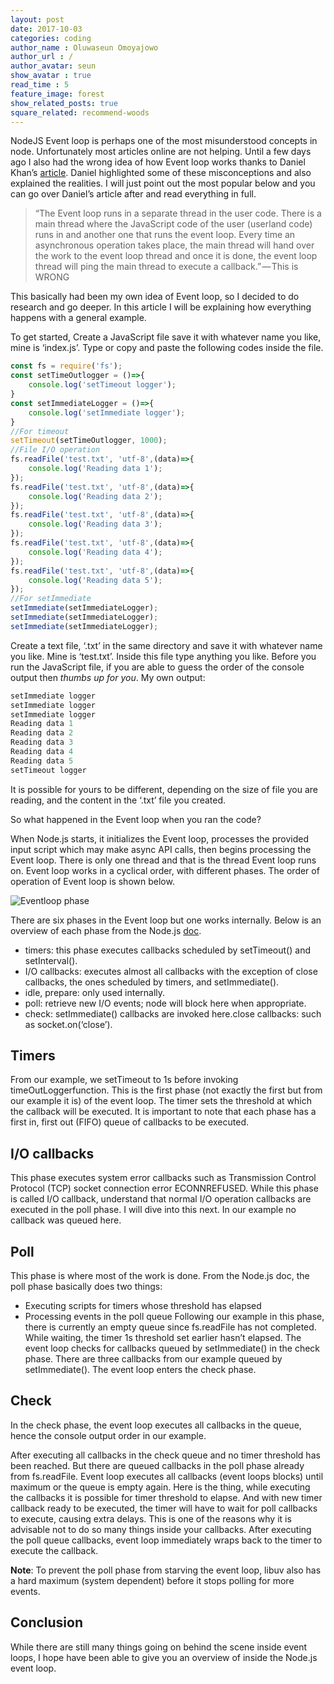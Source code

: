 ```yaml
---
layout: post
date: 2017-10-03
categories: coding
author_name : Oluwaseun Omoyajowo
author_url : /
author_avatar: seun
show_avatar : true
read_time : 5
feature_image: forest
show_related_posts: true
square_related: recommend-woods
---
```


NodeJS Event loop is perhaps one of the most misunderstood concepts in node. Unfortunately most articles online are not helping. Until a few days ago I also had the wrong idea of how Event loop works thanks to Daniel Khan’s [article](https://medium.com/the-node-js-collection/what-you-should-know-to-really-understand-the-node-js-event-loop-and-its-metrics-c4907b19da4c). Daniel highlighted some of these misconceptions and also explained the realities. I will just point out the most popular below and you can go over Daniel’s article after and read everything in full.

>“The Event loop runs in a separate thread in the user code. There is a main thread where the JavaScript code of the user (userland code) runs in and another one that runs the event loop. Every time an asynchronous operation takes place, the main thread will hand over the work to the event loop thread and once it is done, the event loop thread will ping the main thread to execute a callback.” — This is WRONG

This basically had been my own idea of Event loop, so I decided to do research and go deeper. In this article I will be explaining how everything happens with a general example.

To get started, Create a JavaScript file save it with whatever name you like, mine is ‘index.js’. Type or copy and paste the following codes inside the file.

```js
const fs = require('fs');
const setTimeOutlogger = ()=>{
    console.log('setTimeout logger');
}
const setImmediateLogger = ()=>{
    console.log('setImmediate logger');
}
//For timeout 
setTimeout(setTimeOutlogger, 1000);
//File I/O operation
fs.readFile('test.txt', 'utf-8',(data)=>{
    console.log('Reading data 1');
});
fs.readFile('test.txt', 'utf-8',(data)=>{
    console.log('Reading data 2');
});
fs.readFile('test.txt', 'utf-8',(data)=>{
    console.log('Reading data 3');
});
fs.readFile('test.txt', 'utf-8',(data)=>{
    console.log('Reading data 4');
});
fs.readFile('test.txt', 'utf-8',(data)=>{
    console.log('Reading data 5');
});
//For setImmediate
setImmediate(setImmediateLogger);
setImmediate(setImmediateLogger);
setImmediate(setImmediateLogger);
```

Create a text file, ‘.txt’ in the same directory and save it with whatever name you like. Mine is ‘test.txt’. Inside this file type anything you like.
Before you run the JavaScript file, if you are able to guess the order of the console output then *thumbs up for you*. My own output:

```js
setImmediate logger
setImmediate logger
setImmediate logger
Reading data 1
Reading data 2
Reading data 3
Reading data 4
Reading data 5
setTimeout logger
```
It is possible for yours to be different, depending on the size of file you are reading, and the content in the ‘.txt’ file you created.

So what happened in the Event loop when you ran the code?

When Node.js starts, it initializes the Event loop, processes the provided input script which may make async API calls, then begins processing the Event loop. There is only one thread and that is the thread Event loop runs on. Event loop works in a cyclical order, with different phases. 
The order of operation of Event loop is shown below.

![Eventloop phase]({{site.url}}/{{site.baseurl}}img/post-assets/event-loop.png)

There are six phases in the Event loop but one works internally. Below is an overview of each phase from the Node.js [doc](https://nodejs.org/en/docs/guides/event-loop-timers-and-nexttick/).

* timers: this phase executes callbacks scheduled by setTimeout() and setInterval().
* I/O callbacks: executes almost all callbacks with the exception of close callbacks, the ones scheduled by timers, and setImmediate().
* idle, prepare: only used internally.
* poll: retrieve new I/O events; node will block here when appropriate.
* check: setImmediate() callbacks are invoked here.close callbacks: such as socket.on(‘close’).

## Timers
From our example, we setTimeout to 1s before invoking timeOutLoggerfunction. This is the first phase (not exactly the first but from our example it is) of the event loop. The timer sets the threshold at which the callback will be executed.
It is important to note that each phase has a first in, first out (FIFO) queue of callbacks to be executed.

## I/O callbacks
This phase executes system error callbacks such as Transmission Control Protocol (TCP) socket connection error ECONNREFUSED. While this phase is called I/O callback, understand that normal I/O operation callbacks are executed in the poll phase. I will dive into this next. In our example no callback was queued here.

## Poll
This phase is where most of the work is done. From the Node.js doc, the poll phase basically does two things:
* Executing scripts for timers whose threshold has elapsed
* Processing events in the poll queue
Following our example in this phase, there is currently an empty queue since fs.readFile has not completed. While waiting, the timer 1s threshold set earlier hasn’t elapsed. The event loop checks for callbacks queued by setImmediate() in the check phase. There are three callbacks from our example queued by setImmediate(). The event loop enters the check phase.

## Check
In the check phase, the event loop executes all callbacks in the queue, hence the console output order in our example.

After executing all callbacks in the check queue and no timer threshold has been reached. But there are queued callbacks in the poll phase already from fs.readFile. Event loop executes all callbacks (event loops blocks) until maximum or the queue is empty again. Here is the thing, while executing the callbacks it is possible for timer threshold to elapse. And with new timer callback ready to be executed, the timer will have to wait for poll callbacks to execute, causing extra delays. This is one of the reasons why it is advisable not to do so many things inside your callbacks. After executing the poll queue callbacks, event loop immediately wraps back to the timer to execute the callback.

**Note**: To prevent the poll phase from starving the event loop, libuv also has a hard maximum (system dependent) before it stops polling for more events.

## Conclusion
While there are still many things going on behind the scene inside event loops, I hope have been able to give you an overview of inside the Node.js event loop.
